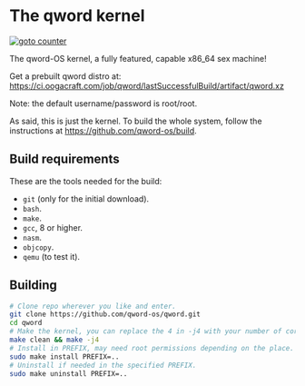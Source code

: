 # The qword kernel

[![goto counter](https://img.shields.io/github/search/qword-os/qword/goto.svg)](https://github.com/qword-os/qword/search?q=goto)

The qword-OS kernel, a fully featured, capable x86_64 sex machine!

Get a prebuilt qword distro at: https://ci.oogacraft.com/job/qword/lastSuccessfulBuild/artifact/qword.xz

Note: the default username/password is root/root.

As said, this is just the kernel. To build the whole system, follow the
instructions at <https://github.com/qword-os/build>.

## Build requirements

These are the tools needed for the build:
- `git` (only for the initial download).
- `bash`.
- `make`.
- `gcc`, 8 or higher.
- `nasm`.
- `objcopy`.
- `qemu` (to test it).

## Building

```bash
# Clone repo wherever you like and enter.
git clone https://github.com/qword-os/qword.git
cd qword
# Make the kernel, you can replace the 4 in -j4 with your number of cores + 1.
make clean && make -j4
# Install in PREFIX, may need root permissions depending on the place.
sudo make install PREFIX=..
# Uninstall if needed in the specified PREFIX.
sudo make uninstall PREFIX=..
```
